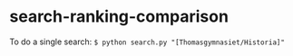 # search-ranking-comparison

To do a single search:
`$ python search.py "[Thomasgymnasiet/Historia]"`
